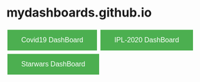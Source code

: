 # mydashboards.github.io
<html>
<head>
  <title>My DashBoards</title></h1></center>
  <style>
.button {
  background-color: #4CAF50; /* Green */
  border: none;
  color: white;
  padding: 15px 32px;
  text-align: center;
  text-decoration: none;
  display: inline-block;
  font-size: 16px;
  margin: 4px 2px;
  cursor: pointer;
}

.button1 {
  background-color: white; 
  color: black; 
  border: 2px solid #4CAF50;
}

.button2 {
  background-color: white; 
  color: black; 
  border: 2px solid #008CBA;
}

.button3 {
  background-color: white; 
  color: black; 
  border: 2px solid #f44336;
}
</style>
</head>
<body>
  <a href = "COVID_19DashBoard.html"><button class="button button1">Covid19 DashBoard</button></a>
  <a href = "COVID_19DashBoard.html"><button class="button button2">IPL-2020 DashBoard</button>
  <a href = "StarWars.html"><button class="button button3">Starwars DashBoard</button></a>
</body>
</html>
